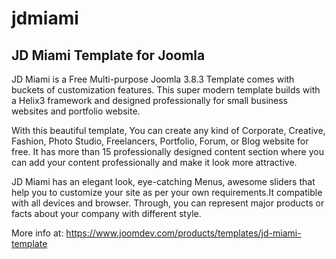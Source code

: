 # jdmiami
JD Miami Template for Joomla
-----------
JD Miami is a Free Multi-purpose Joomla 3.8.3 Template comes with buckets of customization features. This super modern template builds with a Helix3 framework and designed professionally for small business websites and portfolio website.

With this beautiful template, You can create any kind of Corporate, Creative, Fashion, Photo Studio, Freelancers, Portfolio, Forum, or Blog website for free. It has more than 15 professionally designed content section where you can add your content professionally and make it look more attractive.

JD Miami has an elegant look, eye-catching Menus, awesome sliders that help you to customize your site as per your own requirements.It compatible with all devices and browser. Through, you can represent major products or facts about your company with different style.

More info at: https://www.joomdev.com/products/templates/jd-miami-template
